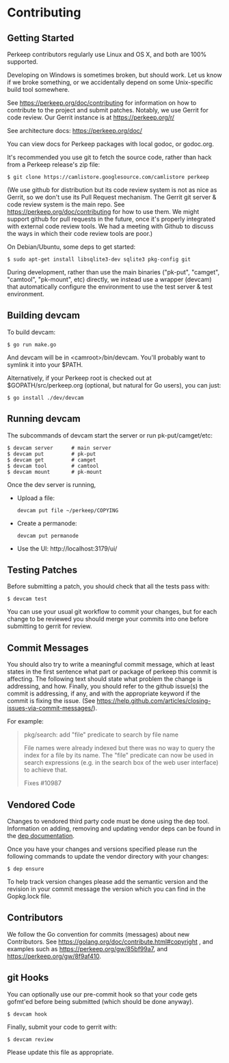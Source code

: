 # Contributing

## Getting Started

Perkeep contributors regularly use Linux and OS X, and both are
100% supported.

Developing on Windows is sometimes broken, but should work.  Let us
know if we broke something, or we accidentally depend on some
Unix-specific build tool somewhere.

See https://perkeep.org/doc/contributing for information on how to
contribute to the project and submit patches.  Notably, we use Gerrit
for code review.  Our Gerrit instance is at https://perkeep.org/r/

See architecture docs: https://perkeep.org/doc/

You can view docs for Perkeep packages with local godoc, or
godoc.org.

It's recommended you use git to fetch the source code, rather than
hack from a Perkeep release's zip file:

    $ git clone https://camlistore.googlesource.com/camlistore perkeep

(We use github for distribution but its code review system is not as
nice as Gerrit, so we don't use its Pull Request mechanism. The Gerrit
git server & code review system is the main repo. See
https://perkeep.org/doc/contributing for how to use them.  We might
support github for pull requests in the future, once it's properly
integrated with external code review tools. We had a meeting with
Github to discuss the ways in which their code review tools are poor.)

On Debian/Ubuntu, some deps to get started:

    $ sudo apt-get install libsqlite3-dev sqlite3 pkg-config git

During development, rather than use the main binaries ("pk-put",
"camget", "camtool", "pk-mount", etc) directly, we instead use a
wrapper (devcam) that automatically configure the environment to use
the test server & test environment.

## Building devcam

To build devcam:

    $ go run make.go

And devcam will be in &lt;camroot&gt;/bin/devcam.  You'll probably want to
symlink it into your $PATH.

Alternatively, if your Perkeep root is checked out at
$GOPATH/src/perkeep.org (optional, but natural for Go users), you
can just:

    $ go install ./dev/devcam

## Running devcam

The subcommands of devcam start the server or run pk-put/camget/etc:

    $ devcam server      # main server
    $ devcam put         # pk-put
    $ devcam get         # camget
    $ devcam tool        # camtool
    $ devcam mount       # pk-mount

Once the dev server is running,

- Upload a file:

      devcam put file ~/perkeep/COPYING

- Create a permanode:

      devcam put permanode

- Use the UI: http://localhost:3179/ui/


## Testing Patches

Before submitting a patch, you should check that all the tests pass with:

    $ devcam test

You can use your usual git workflow to commit your changes, but for each
change to be reviewed you should merge your commits into one before submitting
to gerrit for review.

## Commit Messages

You should also try to write a meaningful commit message, which at least states
in the first sentence what part or package of perkeep this commit is affecting.
The following text should state what problem the change is addressing, and how.
Finally, you should refer to the github issue(s) the commit is addressing, if any,
and with the appropriate keyword if the commit is fixing the issue. (See
https://help.github.com/articles/closing-issues-via-commit-messages/).

For example:

> pkg/search: add "file" predicate to search by file name
>
> File names were already indexed but there was no way to query the index for a file
> by its name. The "file" predicate can now be used in search expressions (e.g. in the
> search box of the web user interface) to achieve that.
>
> Fixes #10987

## Vendored Code

Changes to vendored third party code must be done using the dep tool.
Information on adding, removing and updating vendor deps can be found
in the [dep documentation](https://github.com/golang/dep/blob/master/README.md).

Once you have your changes and versions specified please run the
following commands to update the vendor directory with your changes:

    $ dep ensure

To help track version changes please add the semantic version and the
revision in your commit message the version which you can find in the
Gopkg.lock file.

## Contributors

We follow the Go convention for commits (messages) about new Contributors.
See https://golang.org/doc/contribute.html#copyright , and examples such as
https://perkeep.org/gw/85bf99a7, and https://perkeep.org/gw/8f9af410.

## git Hooks

You can optionally use our pre-commit hook so that your code gets gofmt'ed
before being submitted (which should be done anyway).

    $ devcam hook

Finally, submit your code to gerrit with:

    $ devcam review

Please update this file as appropriate.
